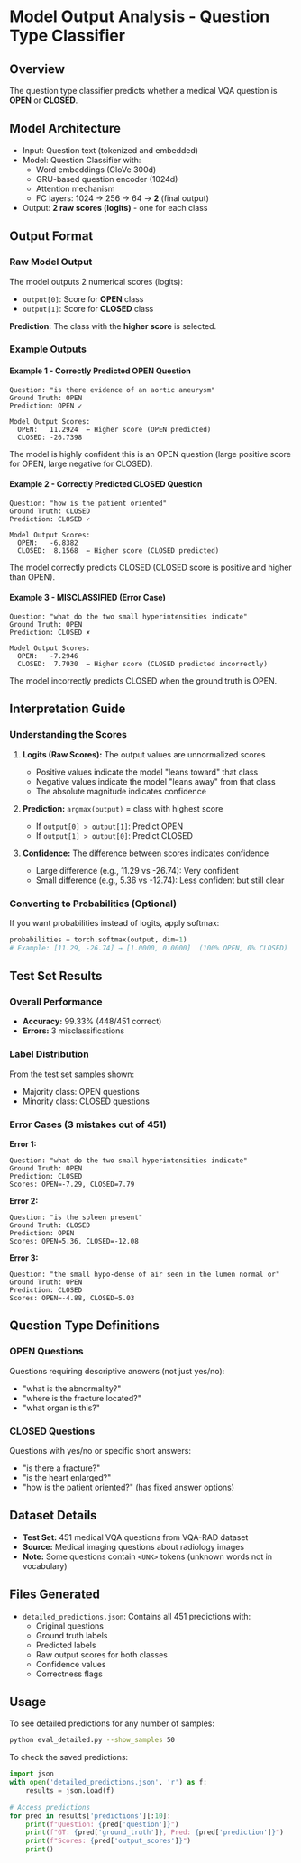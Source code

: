 # Model Output Analysis - Question Type Classifier

## Overview
The question type classifier predicts whether a medical VQA question is **OPEN** or **CLOSED**.

## Model Architecture
- Input: Question text (tokenized and embedded)
- Model: Question Classifier with:
  - Word embeddings (GloVe 300d)
  - GRU-based question encoder (1024d)
  - Attention mechanism
  - FC layers: 1024 → 256 → 64 → **2** (final output)
- Output: **2 raw scores (logits)** - one for each class

## Output Format

### Raw Model Output
The model outputs 2 numerical scores (logits):
- `output[0]`: Score for **OPEN** class
- `output[1]`: Score for **CLOSED** class

**Prediction:** The class with the **higher score** is selected.

### Example Outputs

#### Example 1 - Correctly Predicted OPEN Question
```
Question: "is there evidence of an aortic aneurysm"
Ground Truth: OPEN
Prediction: OPEN ✓

Model Output Scores:
  OPEN:   11.2924  ← Higher score (OPEN predicted)
  CLOSED: -26.7398
```
The model is highly confident this is an OPEN question (large positive score for OPEN, large negative for CLOSED).

#### Example 2 - Correctly Predicted CLOSED Question
```
Question: "how is the patient oriented"
Ground Truth: CLOSED
Prediction: CLOSED ✓

Model Output Scores:
  OPEN:   -6.8382
  CLOSED:  8.1568  ← Higher score (CLOSED predicted)
```
The model correctly predicts CLOSED (CLOSED score is positive and higher than OPEN).

#### Example 3 - MISCLASSIFIED (Error Case)
```
Question: "what do the two small hyperintensities indicate"
Ground Truth: OPEN
Prediction: CLOSED ✗

Model Output Scores:
  OPEN:   -7.2946
  CLOSED:  7.7930  ← Higher score (CLOSED predicted incorrectly)
```
The model incorrectly predicts CLOSED when the ground truth is OPEN.

## Interpretation Guide

### Understanding the Scores
1. **Logits (Raw Scores):** The output values are unnormalized scores
   - Positive values indicate the model "leans toward" that class
   - Negative values indicate the model "leans away" from that class
   - The absolute magnitude indicates confidence

2. **Prediction:** `argmax(output)` = class with highest score
   - If `output[0] > output[1]`: Predict OPEN
   - If `output[1] > output[0]`: Predict CLOSED

3. **Confidence:** The difference between scores indicates confidence
   - Large difference (e.g., 11.29 vs -26.74): Very confident
   - Small difference (e.g., 5.36 vs -12.74): Less confident but still clear

### Converting to Probabilities (Optional)
If you want probabilities instead of logits, apply softmax:
```python
probabilities = torch.softmax(output, dim=1)
# Example: [11.29, -26.74] → [1.0000, 0.0000]  (100% OPEN, 0% CLOSED)
```

## Test Set Results

### Overall Performance
- **Accuracy:** 99.33% (448/451 correct)
- **Errors:** 3 misclassifications

### Label Distribution
From the test set samples shown:
- Majority class: OPEN questions
- Minority class: CLOSED questions

### Error Cases (3 mistakes out of 451)

**Error 1:**
```
Question: "what do the two small hyperintensities indicate"
Ground Truth: OPEN
Prediction: CLOSED
Scores: OPEN=-7.29, CLOSED=7.79
```

**Error 2:**
```
Question: "is the spleen present"
Ground Truth: CLOSED
Prediction: OPEN
Scores: OPEN=5.36, CLOSED=-12.08
```

**Error 3:**
```
Question: "the small hypo-dense of air seen in the lumen normal or"
Ground Truth: OPEN
Prediction: CLOSED
Scores: OPEN=-4.88, CLOSED=5.03
```

## Question Type Definitions

### OPEN Questions
Questions requiring descriptive answers (not just yes/no):
- "what is the abnormality?"
- "where is the fracture located?"
- "what organ is this?"

### CLOSED Questions
Questions with yes/no or specific short answers:
- "is there a fracture?"
- "is the heart enlarged?"
- "how is the patient oriented?" (has fixed answer options)

## Dataset Details
- **Test Set:** 451 medical VQA questions from VQA-RAD dataset
- **Source:** Medical imaging questions about radiology images
- **Note:** Some questions contain `<UNK>` tokens (unknown words not in vocabulary)

## Files Generated
- `detailed_predictions.json`: Contains all 451 predictions with:
  - Original questions
  - Ground truth labels
  - Predicted labels
  - Raw output scores for both classes
  - Confidence values
  - Correctness flags

## Usage
To see detailed predictions for any number of samples:
```bash
python eval_detailed.py --show_samples 50
```

To check the saved predictions:
```python
import json
with open('detailed_predictions.json', 'r') as f:
    results = json.load(f)
    
# Access predictions
for pred in results['predictions'][:10]:
    print(f"Question: {pred['question']}")
    print(f"GT: {pred['ground_truth']}, Pred: {pred['prediction']}")
    print(f"Scores: {pred['output_scores']}")
    print()
```
